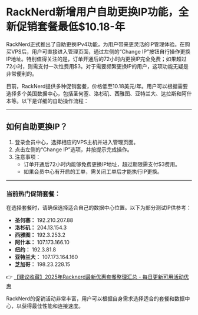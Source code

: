 # RackNerd新增用户自助更换IP功能，全新促销套餐最低$10.18-年

RackNerd正式推出了自助更换IPv4功能，为用户带来更灵活的IP管理体验。在购买VPS后，用户可直接进入管理页面，通过左侧的“Change IP”按钮自行操作更换IP地址。特别值得关注的是，订单开通后的72小时内更换IP完全免费；如果超过72小时，则需支付一次性费用$3。对于需要频繁更换IP的用户，这项功能无疑是非常便利的。

目前，RackNerd提供多种促销套餐，价格低至10.18美元/年。用户可以根据需要选择多个美国数据中心，包括圣何塞、洛杉矶、西雅图、亚特兰大、达拉斯和阿什本等。以下是详细的自助操作流程：

---

## 如何自助更换IP？

1. 登录会员中心，选择相应的VPS主机并进入管理页面。
2. 点击左侧的“Change IP”选项，并按提示完成操作。
3. 注意事项：
   - 订单开通后72小时内能够免费更换IP地址，超过期限需支付$3费用。
   - 如果会员中心有开启的工单，需关闭工单后才能执行IP更换。

---

### 当前热门促销套餐：
在选择套餐时，请确保选择适合自己的数据中心位置。以下为部分测试IP供参考：

- **圣何塞：** 192.210.207.88  
- **洛杉矶：** 204.13.154.3  
- **西雅图：** 192.3.253.2  
- **阿什本：** 107.173.166.10  
- **纽约：** 192.3.81.8  
- **亚特兰大：** 107.173.164.160  
- **芝加哥：** 198.23.228.15  

👉 [【建议收藏】2025年Racknerd最新优惠套餐整理汇总 - 每日更新可用活动优惠](https://bit.ly/Rack_Nerd)

RackNerd的促销活动非常丰富，用户可以根据自身需求选择适合的套餐和数据中心，以获得最佳性能和连接速度。